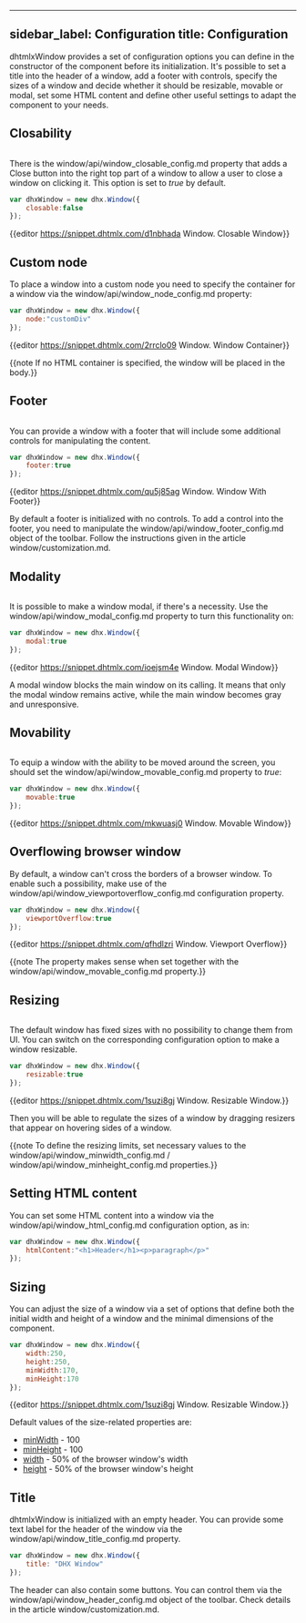 
---
sidebar_label: Configuration
title: Configuration
---          

dhtmlxWindow provides a set of configuration options you can define in the constructor of the component before its initialization. It's possible to set a title into the header of a window, add a footer with controls,
specify the sizes of a window and decide whether it should be resizable, movable or modal, set some HTML content and define other useful settings to adapt the component to your needs.

Closability
------------

<img style="margin: 0px 0px 0px 20px; display: block;" src="window/closable.png" alt=""/>


There is the window/api/window_closable_config.md property that adds a Close button into the right top part of a window to allow a user to close a window on clicking it. This option is set to *true* by default.

~~~js
var dhxWindow = new dhx.Window({
    closable:false
});
~~~

{{editor	https://snippet.dhtmlx.com/d1nbhada	Window. Closable Window}}

Custom node
------------------

To place a window into a custom node you need to specify the container for a window via the window/api/window_node_config.md property:

~~~js
var dhxWindow = new dhx.Window({
    node:"customDiv"
});
~~~

{{editor	https://snippet.dhtmlx.com/2rrclo09	Window. Window Container}}

{{note If no HTML container is specified, the window will be placed in the body.}}

Footer
-----------

<img style="margin: 0px 0px 0px 20px; display: block;" src="window/with_footer.png" alt=""/>

You can provide a window with a footer that will include some additional controls for manipulating the content.

~~~js
var dhxWindow = new dhx.Window({
	footer:true
});
~~~

{{editor	https://snippet.dhtmlx.com/qu5j85ag	Window. Window With Footer}}

By default a footer is initialized with no controls. To add a control into the footer, you need to manipulate the window/api/window_footer_config.md object of the toolbar. Follow the instructions given in the article window/customization.md.

Modality
-------------

<img style="margin: 0px 0px 0px 20px; display: block;" src="window/modal_window.png" alt=""/>


It is possible to make a window modal, if there's a necessity. Use the window/api/window_modal_config.md property to turn this functionality on:

~~~js
var dhxWindow = new dhx.Window({
    modal:true
});
~~~

{{editor	https://snippet.dhtmlx.com/ioejsm4e	Window. Modal Window}}

A modal window blocks the main window on its calling. It means that only the modal window remains active, while the main window becomes gray and unresponsive.




Movability
-----------

<img style="margin: 0px 0px 0px 20px; display: block;" src="window/movable.png" alt=""/>


To equip a window with the ability to be moved around the screen, you should set the window/api/window_movable_config.md property to *true*:

~~~js
var dhxWindow = new dhx.Window({
    movable:true
});
~~~

{{editor	https://snippet.dhtmlx.com/mkwuasj0	Window.  Movable Window}}

Overflowing browser window
----------------

By default, a window can't cross the borders of a browser window. To enable such a possibility, make use of the window/api/window_viewportoverflow_config.md configuration property.

~~~js
var dhxWindow = new dhx.Window({
    viewportOverflow:true
});
~~~

{{editor	https://snippet.dhtmlx.com/qfhdlzri	Window. Viewport Overflow}}

{{note The property makes sense when set together with the window/api/window_movable_config.md property.}}

Resizing 
--------

<img style="margin: 0px 0px 0px 20px; display: block;" src="window/resizable.png" alt=""/>


The default window has fixed sizes with no possibility to change them from UI. You can switch on the corresponding configuration option to make a window resizable. 

~~~js
var dhxWindow = new dhx.Window({
    resizable:true
});
~~~

{{editor	https://snippet.dhtmlx.com/1suzi8gj	Window. Resizable Window.}}

Then you will be able to regulate the sizes of a window by dragging resizers that appear on hovering sides of a window. 

{{note To define the resizing limits, set necessary values to the window/api/window_minwidth_config.md / window/api/window_minheight_config.md properties.}}

Setting HTML content
-------------------

You can set some HTML content into a window via the window/api/window_html_config.md configuration option, as in:

~~~js
var dhxWindow = new dhx.Window({
	htmlContent:"<h1>Header</h1><p>paragraph</p>"
});
~~~

Sizing
----------

You can adjust the size of a window via a set of options that define both the initial width and height of a window and the minimal dimensions of the component.

~~~js
var dhxWindow = new dhx.Window({
    width:250,
    height:250,
    minWidth:170,
    minHeight:170
});
~~~
 
{{editor	https://snippet.dhtmlx.com/1suzi8gj	Window. Resizable Window.}}

Default values of the size-related properties are:

- [minWidth](window/api/window_minwidth_config.md) - 100
- [minHeight](window/api/window_minheight_config.md) - 100
- [width](window/api/window_width_config.md) -  50% of the browser window's width
- [height](window/api/window_height_config.md) - 50% of the browser window's height 

Title
----------

dhtmlxWindow is initialized with an empty header. You can provide some text label for the header of the window via the window/api/window_title_config.md property.

~~~js
var dhxWindow = new dhx.Window({
	title: "DHX Window"
});
~~~

The header can also contain some buttons. You can control them via the window/api/window_header_config.md object of the toolbar. Check details in the article window/customization.md.


